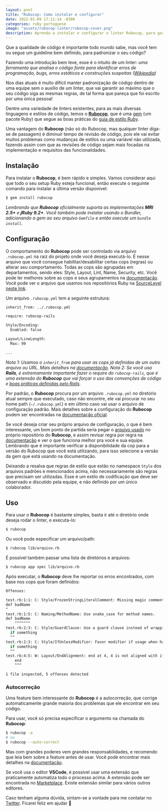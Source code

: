 ```yaml
---
layout: post
title: "Rubocop: Como instalar e configurar"
date: 2022-01-09 17:11:14 -0300
categories: ruby portuguese
image: "assets/rubocop-linter/rubocop-cover.png"
description: Aprenda a instalar e configurar o linter Rubocop, para garantir a consistência e padronização de sua codebase Ruby.
---
```


Que a qualidade de código é importante todo mundo sabe, mas você tem ou segue um guideline bem definido, para padronizar o seu código?

Fazendo uma introdução bem leve, esse é o intuito de um linter: *uma ferramenta que analisa o código fonte para identificar erros de programação, bugs, erros estáticos e construções suspeitas ([Wikipedia](https://en.wikipedia.org/wiki/Lint_(software)))*

Nos dias atuais é muito difícil manter padronização de código dentro de uma equipe sem o auxilio de um linter, que vai garantir ao máximo que o seu código siga as mesmas regras, de tal forma que pareça que foi escrito por uma única pessoa!

Dentre uma variedade de linters existentes, para as mais diversas linguagens e estilos de código, temos o **[Rubocop](https://github.com/rubocop/rubocop/)**, que é uma [gem](https://rubygems.org/gems/rubocop) (um pacote Ruby) que segue as boas práticas do [guia de estilo Ruby](https://rubystyle.guide/).

Uma vantagem do **Rubocop** (não só do Rubocop, mas qualquer linter diga-se de passagem) é diminuir tempo de revisão de código, pois ele vai evitar muitos problemas como mudanças de estilos ou uma variável não utilizada, fazendo assim com que as revisões de código sejam mais focadas na implementação e requisitos das funcionalidades.

## Instalação

Para instalar o **Rubocop**, é bem rápido e simples. Vamos considerar aqui que todo o seu setup Ruby esteja funcional, então execute o seguinte comando para instalar a última versão disponível:

```bash
$ gem install rubocop
```

_Lembrando que **Rubocop** oficialmente suporta as implementações **MRI 2.5+** e **jRuby 9.2+**.
Você também pode instalar usando o Bundler, adicionando a gem ao seu arquivo `Gemfile` e então execute um `bundle install`._

## Configuração

O comportamento do **Rubocop** pode ser controlado via arquivo `.rubocop.yml` na raiz do projeto onde você deseja executá-lo. É nesse arquivo que você consegue habilitar/desabilitar certas cops (regras) ou alterar seu comportamento.
Todas as cops são agrupadas em departamentos, sendo eles: Style, Layout, Lint, Name, Security, etc. Você pode ler melhores sobre as cops e seus agrupamentos na [documentação](https://docs.rubocop.org/rubocop/cops.html). Você pode ver o arquivo que usamos nos repositórios Ruby na [SourceLevel](https://sourcelevel.io) [neste link](https://github.com/sourcelevel/linters/blob/main/.rubocop.yml).

Um arquivo `.rubocop.yml` tem a seguinte estrutura:

```bash
inherit_from: ../.rubocop.yml

require: rubocop-rails

Style/Encoding:
  Enabled: false

Layout/LineLength:
  Max: 99

...
```

_Nota 1: Usamos o `inherit_from` para usar as cops já definidas de um outro arquivo ou URL. Mais detalhes na [documentação](https://docs.rubocop.org/rubocop/configuration.html#inheritance).
Nota 2: Se você usa **Rails**, é extremamente importante fazer o require do `rubocop-rails`, que é uma extensão do **Rubocop** que vai forçar o uso das convenções de código e [boas práticas definidas pelo Rails](https://rails.rubystyle.guide/)._


Por padrão, o **Rubocop** procura por um arquivo `.rubocop.yml` no diretório atual sempre que executado, caso não encontre, ele vai procurar no seu home path (`~/.rubocop.yml`) e em último caso vai usar o arquivo de configuração padrão. Mais detalhes sobre a configuração do **Rubocop** podem ser encontradas na [documentação oficial](https://docs.rubocop.org/rubocop/configuration.html).

Se você deseja criar seu próprio arquivo de configuração, o que é bem interessante, um bom ponto de partida seria pegar o [arquivo usado](https://github.com/rubocop/rubocop/blob/master/.rubocop.yml) no próprio repositório do **Rubocop**, e assim revisar regra por regra na [documentação](https://docs.rubocop.org/rubocop/cops.html#available-cops) e ver o que funciona melhor pra você e sua equipe. Lembrando que é importante verificar a disponibilidade da cop para a versão do Rubocop que você está utilizando, para isso selecione a versão da gem que está usando na documentação.

Deixando a resalva que regras de estilo que estão no namespace `Style` dos arquivos padrões e mencionados acima, não necessariamente são regras que precisam ser utilizadas. Esse é um estilo de codificação que deve ser observado e discutido pela equipe, e não definido por um único colaborador.

## Uso

Para usar o **Rubocop** é bastante simples, basta ir até o diretório onde deseja rodar o linter, e executa-lo:

```bash
$ rubocop
```

Ou você pode especificar um arquivo/path:

```bash
$ rubocop lib/arquivo.rb
```

É possível também passar uma lista de diretórios e arquivos:

```bash
$ rubocop app spec lib/arquivo.rb
```

Após executar, o **Rubocop** deve lhe reportar os erros encontrados, com base nos cops que foram definidos:

```bash
Offenses:

test.rb:1:1: C: Style/FrozenStringLiteralComment: Missing magic comment # frozen_string_literal: true.
def badName
^
test.rb:1:5: C: Naming/MethodName: Use snake_case for method names.
def badName
    ^^^^^^^
test.rb:2:3: C: Style/GuardClause: Use a guard clause instead of wrapping the code inside a conditional expression.
  if something
  ^^
test.rb:2:3: C: Style/IfUnlessModifier: Favor modifier if usage when having a single-line body. Another good alternative is the usage of control flow &&/||.
  if something
  ^^
test.rb:4:5: W: Layout/EndAlignment: end at 4, 4 is not aligned with if at 2, 2.
    end
    ^^^

1 file inspected, 5 offenses detected
```

### Autocorreção

Uma feature bem interessante do **Rubocop** é a autocorreção, que corrige automaticamente grande maioria dos problemas que ele encontrar em seu código.

Para usar, você só precisa especificar o argumento na chamada do **Rubocop**:

```bash
$ rubocop -a
# ou
$ rubocop --auto-correct
```

Mas com grandes poderes vem grandes responsabilidades, e recomendo que leia bem sobre a feature antes de usar. Você pode encontrar mais detalhes na [documentação](https://docs.rubocop.org/rubocop/usage/auto_correct.html).

Se você usa o editor **VSCode**, é possível usar uma extensão que praticamente automatiza todo o processo acima. A extensão pode ser encontrada no [Marketplace](https://marketplace.visualstudio.com/items?itemName=misogi.ruby-rubocop). Existe extensão similar para vários outros editores.

Caso tenham alguma dúvida, sintam-se a vontade para me contatar no [Twitter](https://twitter.com/garaujodev). Ficarei feliz em ajudar 🙂
